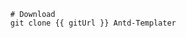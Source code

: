 ```bash-vue [下载源码]
  # Download
  git clone {{ gitUrl }} Antd-Templater

```

<script setup lang="ts">
import { ref } from 'vue'
import { onMounted } from 'vue'

const gitUrl = ref('https://github.com/antd-templater/template-3.x.git')

onMounted(() => {
  const href = window.location.href
  const gitee = 'https://antd-templater.gitee.io/'
  const giteeUrl = 'https://gitee.com/antd-templater/template-3.x.git'

  if (href.startsWith(gitee)) {
    gitUrl.value = giteeUrl
  }
})
</script>
